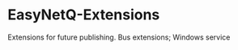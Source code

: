 EasyNetQ-Extensions
===================

Extensions for future publishing. Bus extensions; Windows service
